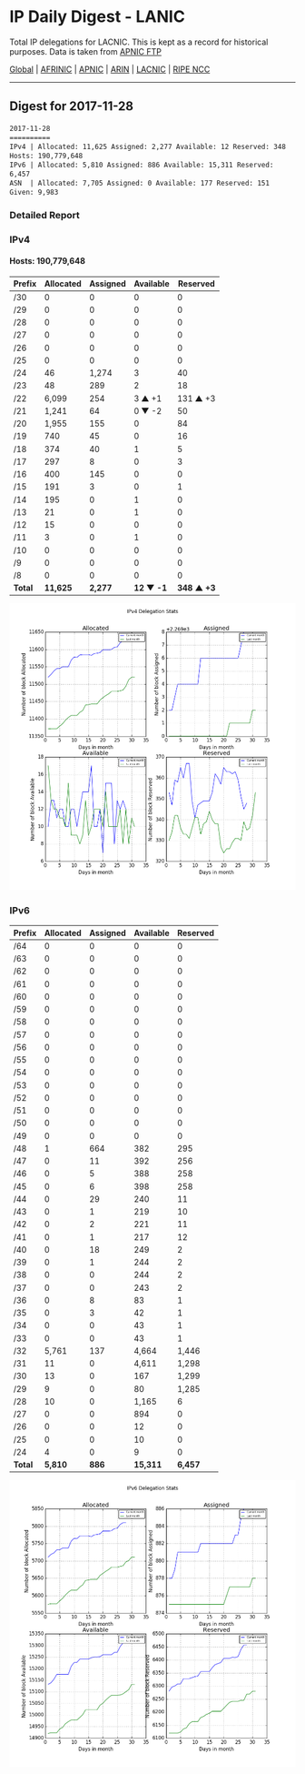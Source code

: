 # IP Daily Digest - LANIC

Total IP delegations for LACNIC. This is kept as a record for historical purposes. Data is taken from [APNIC FTP](https://ftp.apnic.net/)

[Global](https://github.com/csmets/IP-Daily-Digest) | [AFRINIC](https://github.com/csmets/IP-Daily-Digest/tree/master/archives/AFRINIC) | [APNIC](https://github.com/csmets/IP-Daily-Digest/tree/master/archives/APNIC) | [ARIN](https://github.com/csmets/IP-Daily-Digest/tree/master/archives/ARIN) | [LACNIC](https://github.com/csmets/IP-Daily-Digest/tree/master/archives/LACNIC) | [RIPE NCC](https://github.com/csmets/IP-Daily-Digest/tree/master/archives/RIPE_NCC)

---

## Digest for 2017-11-28
```
2017-11-28
==========
IPv4 | Allocated: 11,625 Assigned: 2,277 Available: 12 Reserved: 348 Hosts: 190,779,648
IPv6 | Allocated: 5,810 Assigned: 886 Available: 15,311 Reserved: 6,457
ASN  | Allocated: 7,705 Assigned: 0 Available: 177 Reserved: 151 Given: 9,983
```

### Detailed Report

### IPv4

#### Hosts: **190,779,648**

| Prefix | Allocated | Assigned | Available | Reserved |
| ----- | ----- | ----- | ----- | ----- |
| /30 | 0 | 0 | 0 | 0 |
| /29 | 0 | 0 | 0 | 0 |
| /28 | 0 | 0 | 0 | 0 |
| /27 | 0 | 0 | 0 | 0 |
| /26 | 0 | 0 | 0 | 0 |
| /25 | 0 | 0 | 0 | 0 |
| /24 | 46 | 1,274 | 3 | 40 |
| /23 | 48 | 289 | 2 | 18 |
| /22 | 6,099 | 254 | 3 ▲ +1 | 131 ▲ +3 |
| /21 | 1,241 | 64 | 0 ▼ -2 | 50 |
| /20 | 1,955 | 155 | 0 | 84 |
| /19 | 740 | 45 | 0 | 16 |
| /18 | 374 | 40 | 1 | 5 |
| /17 | 297 | 8 | 0 | 3 |
| /16 | 400 | 145 | 0 | 0 |
| /15 | 191 | 3 | 0 | 1 |
| /14 | 195 | 0 | 1 | 0 |
| /13 | 21 | 0 | 1 | 0 |
| /12 | 15 | 0 | 0 | 0 |
| /11 | 3 | 0 | 1 | 0 |
| /10 | 0 | 0 | 0 | 0 |
| /9 | 0 | 0 | 0 | 0 |
| /8 | 0 | 0 | 0 | 0 |
| **Total** | **11,625** | **2,277** | **12 ▼ -1** | **348 ▲ +3** |

![ipv4-stats](ipv4-figure.png)

### IPv6

| Prefix | Allocated | Assigned | Available | Reserved |
| ----- | ----- | ----- | ----- | ----- |
| /64 | 0 | 0 | 0 | 0 |
| /63 | 0 | 0 | 0 | 0 |
| /62 | 0 | 0 | 0 | 0 |
| /61 | 0 | 0 | 0 | 0 |
| /60 | 0 | 0 | 0 | 0 |
| /59 | 0 | 0 | 0 | 0 |
| /58 | 0 | 0 | 0 | 0 |
| /57 | 0 | 0 | 0 | 0 |
| /56 | 0 | 0 | 0 | 0 |
| /55 | 0 | 0 | 0 | 0 |
| /54 | 0 | 0 | 0 | 0 |
| /53 | 0 | 0 | 0 | 0 |
| /52 | 0 | 0 | 0 | 0 |
| /51 | 0 | 0 | 0 | 0 |
| /50 | 0 | 0 | 0 | 0 |
| /49 | 0 | 0 | 0 | 0 |
| /48 | 1 | 664 | 382 | 295 |
| /47 | 0 | 11 | 392 | 256 |
| /46 | 0 | 5 | 388 | 258 |
| /45 | 0 | 6 | 398 | 258 |
| /44 | 0 | 29 | 240 | 11 |
| /43 | 0 | 1 | 219 | 10 |
| /42 | 0 | 2 | 221 | 11 |
| /41 | 0 | 1 | 217 | 12 |
| /40 | 0 | 18 | 249 | 2 |
| /39 | 0 | 1 | 244 | 2 |
| /38 | 0 | 0 | 244 | 2 |
| /37 | 0 | 0 | 243 | 2 |
| /36 | 0 | 8 | 83 | 1 |
| /35 | 0 | 3 | 42 | 1 |
| /34 | 0 | 0 | 43 | 1 |
| /33 | 0 | 0 | 43 | 1 |
| /32 | 5,761 | 137 | 4,664 | 1,446 |
| /31 | 11 | 0 | 4,611 | 1,298 |
| /30 | 13 | 0 | 167 | 1,299 |
| /29 | 9 | 0 | 80 | 1,285 |
| /28 | 10 | 0 | 1,165 | 6 |
| /27 | 0 | 0 | 894 | 0 |
| /26 | 0 | 0 | 12 | 0 |
| /25 | 0 | 0 | 10 | 0 |
| /24 | 4 | 0 | 9 | 0 |
| **Total** | **5,810** | **886** | **15,311** | **6,457** |

![ipv6-stats](ipv6-figure.png)